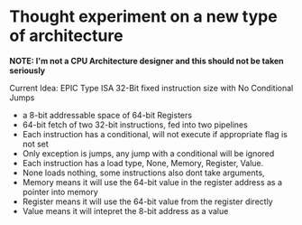 # Thought experiment on a new type of architecture

**NOTE: I'm not a CPU Architecture designer and this should not be taken seriously**

Current Idea: EPIC Type ISA 32-Bit fixed instruction size with No Conditional Jumps

- a 8-bit addressable space of 64-bit Registers
- 64-bit fetch of two 32-bit instructions, fed into two pipelines
- Each instruction has a conditional, will not execute if appropriate flag is not set
- Only exception is jumps, any jump with a conditional will be ignored
- Each instruction has a load type, None, Memory, Register, Value.
- None loads nothing, some instructions also dont take arguments,
- Memory means it will use the 64-bit value in the register address as a pointer into memory
- Register means it will use the 64-bit value from the register directly
- Value means it will intepret the 8-bit address as a value